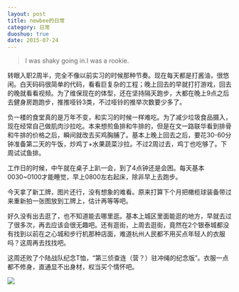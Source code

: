 ```yaml
---
layout: post
title: newbee的日常
category: 日常
duoshuo: true
date: 2015-07-24
---
```


> I was shaky going in.I was a rookie.

转眼入职2周半，完全不像以前实习的时候那种节奏。现在每天都是打酱油，很悠闲。白天码码很简单的代码，看看巨复杂的工程；晚上回去的早就打打游戏，回去的晚就看看视频。为了维保现在的体型，还在坚持隔天跑步，大都在晚上9点之后去健身房跑跑步，推推哑铃3类，不过哑铃的推举次数要少多了。

负一楼的食堂真的是万年不变，和实习的时候一样难吃。为了减少垃圾食品摄入，现在经常自己做肌肉沙拉吃。本来想煎鱼排和牛排的，但是在文一路联华看到排骨和牛排的价格之后，瞬间就改去买鸡胸脯了。基本上晚上回去之后，要花30-60分钟准备第二天的午饭，炒鸡丁+水果蔬菜沙拉。不过2周过去，鸡丁也吃够了。下周试试鱼排。

工作日的时候，中午就在桌子上趴一会，到了4点钟还是会困。每天基本0030~0100才能睡觉，早上0800左右起床，除非早上去跑步。

今天拿了新工牌，图片还行，没有想象的难看。原来打算下个月把橄榄球装备带过来重新拍一张图放到工牌上，估计再等等吧。

好久没有出去逛了，也不知道能去哪里逛。基本上城区里面能逛的地方，早就去过了很多次，再去应该会很无趣吧。还有逛街，上周去逛街，竟然在2个银泰城都没有找到以前在之心城和步行机那种店面，难道杭州人民都不用买点年轻人的衣服吗？这周再去找找吧。

这周还败了个陆战队纪念T恤，“第三侦查连（营？）驻冲绳的纪念版”。衣服一点都不修身，直通显不出身材，权当买个情怀吧。

![](http://7q5drq.com1.z0.glb.clouddn.com/3rd_recon.jpg)